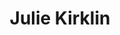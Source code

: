 ---
title: "Julie Kirklin"
prefix: 
position: Church Clerk
twitter: 
facebook: 
linkedin: 
roles: [cct]
weight: 3
---